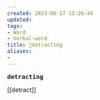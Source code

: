 ```yaml
---
created: 2023-08-17 13:26:44
updated: 
tags: 
- Word
- Verbal-word
title: 🚩detracting
aliases:
- 
---
```


<pre><strong>detracting</strong></pre>
[[detract]]